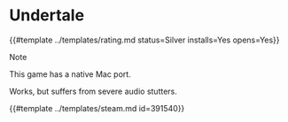 # Undertale
<!-- script:Aliases [] -->

{{#template ../templates/rating.md status=Silver installs=Yes opens=Yes}}

> [!NOTE]
> This game has a native Mac port.

Works, but suffers from severe audio stutters.

{{#template ../templates/steam.md id=391540}}
